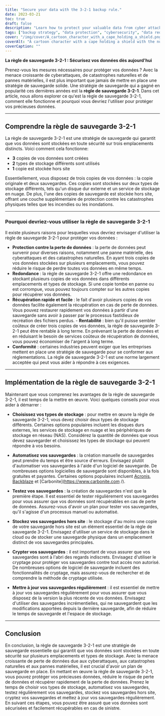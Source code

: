 ```yaml
---
title: "Secure your data with the 3-2-1 backup rule."
date: 2023-03-21
toc: true
draft: false
description: "Learn how to protect your valuable data from cyber attacks, natural disasters, and hardware failures."
tags: ["backup strategy", "data protection", "cybersecurity", "data redundancy", "data loss prevention", "data recovery", "compliance", "external hard drives", "cloud storage services", "network-attached storage", "backup software", "automated backups", "data security", "disaster recovery", "offsite backup", "redundant backups", "backup best practices", "backup solutions", "storage types", "data safety"]
cover: "/img/cover/A_cartoon_character_with_a_cape_holding_a_shield.png"
coverAlt: "A cartoon character with a cape holding a shield with the number 3 on it, while standing on top of two storage boxes, one representing a hard drive and the other a cloud, and pointing to a globe representing offsite storage."
coverCaption: ""
---
```

 **La règle de sauvegarde 3-2-1 : Sécurisez vos données dès aujourd'hui**  Prenez-vous les mesures nécessaires pour protéger vos données ? Avec la menace croissante de cyberattaques, de catastrophes naturelles et de pannes matérielles, il est plus important que jamais de mettre en place une stratégie de sauvegarde solide. Une stratégie de sauvegarde qui a gagné en popularité ces dernières années est la **règle de sauvegarde 3-2-1**. Dans cet article, nous allons explorer ce qu'est la règle de sauvegarde 3-2-1, comment elle fonctionne et pourquoi vous devriez l'utiliser pour protéger vos précieuses données.  ______  ## Comprendre la règle de sauvegarde 3-2-1  La règle de sauvegarde 3-2-1 est une stratégie de sauvegarde qui garantit que vos données sont stockées en toute sécurité sur trois emplacements distincts. Voici comment cela fonctionne:  - **3** copies de vos données sont créées - **2** types de stockage différents sont utilisés - **1** copie est stockée hors site  Essentiellement, vous disposez de trois copies de vos données : la copie originale et deux sauvegardes. Ces copies sont stockées sur deux types de stockage différents, tels qu'un disque dur externe et un service de stockage en nuage. De plus, l'une des copies de sauvegarde est stockée hors site, offrant une couche supplémentaire de protection contre les catastrophes physiques telles que les incendies ou les inondations.  ______   ### Pourquoi devriez-vous utiliser la règle de sauvegarde 3-2-1  Il existe plusieurs raisons pour lesquelles vous devriez envisager d'utiliser la règle de sauvegarde 3-2-1 pour protéger vos données :  - **Protection contre la perte de données** : la perte de données peut survenir pour diverses raisons, notamment une panne matérielle, des cyberattaques et des catastrophes naturelles. En ayant trois copies de vos données stockées sur plusieurs emplacements, vous pouvez réduire le risque de perdre toutes vos données en même temps. - **Redondance** : la règle de sauvegarde 3-2-1 offre une redondance en stockant plusieurs copies de vos données dans différents emplacements et types de stockage. Si une copie tombe en panne ou est corrompue, vous pouvez toujours compter sur les autres copies pour récupérer vos données. - **Récupération rapide et facile** : le fait d'avoir plusieurs copies de vos données facilite également la récupération en cas de perte de données. Vous pouvez restaurer rapidement vos données à partir d'une sauvegarde sans avoir à passer par le processus fastidieux de recréation des fichiers perdus. - **Rentabilité** : bien qu'il puisse sembler coûteux de créer trois copies de vos données, la règle de sauvegarde 3-2-1 peut être rentable à long terme. En prévenant la perte de données et en réduisant le besoin de services coûteux de récupération de données, vous pouvez économiser de l'argent à long terme. - **Conformité** : certaines industries peuvent exiger que les entreprises mettent en place une stratégie de sauvegarde pour se conformer aux réglementations. La règle de sauvegarde 3-2-1 est une norme largement acceptée qui peut vous aider à répondre à ces exigences.  ______   ## Implémentation de la règle de sauvegarde 3-2-1  Maintenant que vous comprenez les avantages de la règle de sauvegarde 3-2-1, il est temps de la mettre en œuvre. Voici quelques conseils pour vous aider à démarrer :  - **Choisissez vos types de stockage** : pour mettre en œuvre la règle de sauvegarde 3-2-1, vous devez choisir deux types de stockage différents. Certaines options populaires incluent les disques durs externes, les services de stockage en nuage et les périphériques de stockage en réseau (NAS). Considérez la quantité de données que vous devez sauvegarder et choisissez les types de stockage qui peuvent répondre à vos besoins.  - **Automatisez vos sauvegardes** : la création manuelle de sauvegardes peut prendre du temps et être source d'erreurs. Envisagez plutôt d'automatiser vos sauvegardes à l'aide d'un logiciel de sauvegarde. De nombreuses options logicielles de sauvegarde sont disponibles, à la fois gratuites et payantes. Certaines options populaires incluent [Acronis](https://www.acronis.com/), [Backblaze](https://www.backblaze.com/) et [Carbonite](https://www.carbonite.com /).  - **Testez vos sauvegardes** : la création de sauvegardes n'est que la première étape. Il est essentiel de tester régulièrement vos sauvegardes pour vous assurer que vos données sont récupérables en cas de perte de données. Assurez-vous d'avoir un plan pour tester vos sauvegardes, qu'il s'agisse d'un processus manuel ou automatisé.  - **Stockez vos sauvegardes hors site** : le stockage d'au moins une copie de votre sauvegarde hors site est un élément essentiel de la règle de sauvegarde 3-2-1. Envisagez d'utiliser un service de stockage dans le cloud ou de stocker une sauvegarde physique dans un emplacement distinct de vos sauvegardes principales.  - **Crypter vos sauvegardes** : il est important de vous assurer que vos sauvegardes sont à l'abri des regards indiscrets. Envisagez d'utiliser le cryptage pour protéger vos sauvegardes contre tout accès non autorisé. De nombreuses options de logiciel de sauvegarde incluent des fonctionnalités de cryptage, mais assurez-vous de rechercher et de comprendre la méthode de cryptage utilisée.  - **Mettre à jour vos sauvegardes régulièrement** : il est essentiel de mettre à jour vos sauvegardes régulièrement pour vous assurer que vous disposez de la version la plus récente de vos données. Envisagez d'utiliser des sauvegardes incrémentielles, qui ne sauvegardent que les modifications apportées depuis la dernière sauvegarde, afin de réduire le temps de sauvegarde et l'espace de stockage.  ______  ## Conclusion  En conclusion, la règle de sauvegarde 3-2-1 est une stratégie de sauvegarde essentielle qui garantit que vos données sont stockées en toute sécurité sur plusieurs emplacements et types de stockage. Avec la menace croissante de perte de données due aux cyberattaques, aux catastrophes naturelles et aux pannes matérielles, il est crucial d'avoir un plan de sauvegarde en place. En mettant en œuvre la règle de sauvegarde 3-2-1, vous pouvez protéger vos précieuses données, réduire le risque de perte de données et récupérer rapidement de la perte de données. Prenez le temps de choisir vos types de stockage, automatisez vos sauvegardes, testez régulièrement vos sauvegardes, stockez vos sauvegardes hors site, cryptez vos sauvegardes et mettez à jour vos sauvegardes régulièrement. En suivant ces étapes, vous pouvez être assuré que vos données sont sécurisées et facilement récupérables en cas de sinistre.